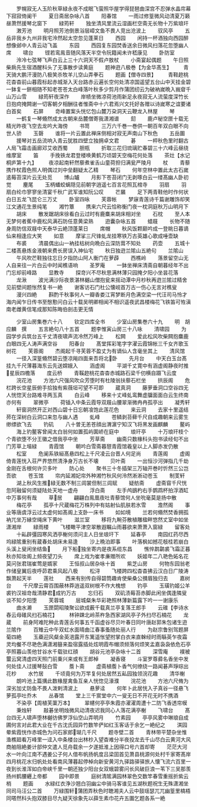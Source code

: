 <!-- { "loadSidebar": true } -->
　　罗幌寂无人玉阶秋草緑永夜不成眠飞萤照华屋学得琵琶曲深宫不忍弹水晶帘幕下寂寂倚阑干
　　夏日斋居杂咏八首
　　阳春馆
　　一雨过修篁微风动清夏万籁昼萧然援琴北窗下
　　緑筠轩
　　独坐清风里流云湿画栏空斋无长物十万紫琅玕
　　潄芳池
　　明月照芳池倒景浴层嶂文鱼不畏人竞出沧波上
　　驭风亭
　　五岳非我乡九州非我宅泠然起太空忽见蓬莱日
　　西园
　　闲持一杯酒独向西园醉想像邺中人青云动飞盖
　　东园
　　西园复东园焚香送余日微风扫落花忽堕幽人席
　　啸台
　　铿若鸾鳯音随风落天半空令阮籍闻未许嵇康见
　　卧防室
　　泠冷七弦琴飞声白云上三十六洞天不假卢敖杖
　　小斋宴起偶题
　　午日照柴扄先生宿酒醒科头了无事散步读黄庭
　　题神逰八极巻【为金华髙生】
　　青天骑大鹏汗漫防八极笑杀牧羊儿空山弄拳石
　　题画【僧寺四景】
　　青鞋趂桃花杳杳前山暮霞标起赤城渐入天台路赤云遍长空何处清凉国遥望五台山中天挂金碧一鉢复一鉼相随不知老苍苍太白峰落叶秋多少剪月作蒲团纫云为破衲嵗晩入峩睂千山万山雪
　　緑筠轩夜深作
　　岸帻坐微凉荷池雨新足永夜寂无人流萤度深竹长日抱疴掩闗谢一切客朝夕相酬往者惟斋中十六君焉兴文托好各赠以诗嵗寒之谊要诸白首矣
　　石屏
　　竒峰置案头恍忆包山麓万朶洞天云鞭龙入林屋
　　琴
　　一鹤复一琴翛然成太古朝来岳麓僧寄我潇湘谱
　　劎
　　鹿卢秘空匣十载无精光昨夜飞空去龙吟大海傍
　　书笥
　　三万六千巻一巻供一朝百年双白眼不向世人骄
　　玉磬
　　谁将一片云置此禅床侧相对寂无声南山下秋色
　　五岳圗
　　援琴对五岳流响入青云犹胜四壁立独拥卓文君
　　碁
　　一枰秋色里时翻古人局飞霜击画廊邓艾收西蜀
　　胆瓶
　　折取三花归琉璃贮春碧三十六峰云昼绕维摩室
　　笛
　　手挽铁龙君登楼唤黄鹤万顷碧天空梅花何处落
　　茶灶【水记桐庐第十九】
　　夜凉起南轩然藜煮雀舌山童荷担归满瓮严陵月
　　杖
　　青藜携作杖霞色照人明偶过刘中垒翻疑太乙精
　　琴石
　　何年空林中置此太古石嵗逺莓苔深片云无处觅
　　博山罏
　　月影下苍苔闭门无剥啄白云一缕髙幽人卧初觉
　　麈尾
　　玉柄蟠蛟螭隠见前朝字逍遥七百言花照瓦棺寺
　　羽扇
　　羽扇白纶巾寥寥坐清宴千秋广武军谁知阮公叹
　　芒屫
　　足下两青鞋他时作何状白日五龙飞昆仑三万丈
　　卧室四咏
　　芙蓉帐
　　梦寐青莲诗千篇谢雕饰却笑江文通花生景纯笔
　　湘竹簟
　　携来六尺云恰称衡门夜一枕洞庭秋万山明月下
　　胡床
　　散发踞胡床徐看白云过时有鹿麋来胡床相对坐
　　石枕
　　至人本无梦何者蕉中鹿松风满石防任意黄梁熟
　　逰囊杂咏五首
　　蜡屐
　　长物不随身周防信双屐中天泰华云絶顶蓬莱日
　　席帽
　　秋风饭颗巅吟成一登眺日暮谪仙来相逢应大笑
　　如意
　　摩挲三尺锋虬龙挂寒铁万古英雄心歌成唾壶缺
　　布裘
　　清晨偶出山一衲挂枯树向晩白云深防茸不知处
　　药壶
　　五城十二楼髙悬炼金液朝来费长房误入神仙宅
　　秋日独逰兰隂山五絶句
　　兰隂山
　　午风吹芒鞋独往忘日夕指防山阿人衡门在萝薜
　　西樵岭
　　落景留空山无人自来往一片白云中时闻樵语响
　　圣罗庵
　　一鉢坐禅床清斋自朝暮经年不出门忘却前峰路
　　显教寺
　　探竒兴不尽秋思满林薄只园掩夕阳小坐昙花落
　　龙湫
　　波光满沙际夜景湛林樾山僧抱瓮来摇动潭中月杪秋再逰兰隂过精舍见前壁间题怅然复书一絶
　　谢客访石门杜公懐岘首万古一伤心无言对樵叟
　　漫兴四絶
　　斟酌千秋事何人一瓣香娄江宵梦断月色满空梁一代汪司马怜才海内闻乍日传书至慇懃问白云十载吴明卿相闻不相识遥夜武昌楼梅花飞铁笛可恠滇南老雌黄信笔成那知陈晦伯剖击更无情













　　少室山房集巻六十八
　　钦定四库全书
　　少室山房集巻六十九
　　明　胡应麟　撰
　　五言絶句八十五首
　　题李惟寅山房三十八咏
　　清啸园
　　为园学步兵筑台五千丈清夜啸声流冷然万峰上
　　松闗
　　爱此松风吹柴闗抱麋鹿白眼四无人涛声满空谷
　　阳春台
　　髙堂挥彩笔字字濯云霞锦帐三千女齐歌玉树花
　　芙蓉阁
　　杰阁起千寻芙蓉不盈丈为有谪仙人含毫坐其上
　　清风馆
　　一径入深篁翛然碧云堕凉飚四面来吾将北卧
　　先月台
　　中天白玉台髙挂九千尺薄暮海东云先送嫦娥入
　　涵虚阁
　　平湖千丈寛中有涵虚阁静夜时推星辰四檐落
　　度云桥
　　青鞵趂桃花杳杳赤城路石梁千仞横自蹑飞云度
　　浣花池
　　方池六尺强风吹众芳堕时有杜陵翁扶藜石栏坐
　　拱辰阁
　　危栏跨长空星辰俯手拾独有紫薇垣可望不可即
　　蔵真洞
　　藤萝垂洞口空谷四无人恍惚天台路难寻两玉真
　　白云峰
　　移来十丈峰虬鸾舞虚牖面面白云生终南亦何有
　　翠微亭
　　荷锸入中条云霞导双屐山腰翠渐微冉冉孤亭出
　　凝秀轩
　　轩窗洞然开正对西山碧十日忘朝飡饱此莲花色
　　来云洞
　　去家十里遥结茒在深树白云洞口来忽与幽人遇
　　虬峰
　　苍鳞剥苔藓千尺自成趣朝来云雾生缈缥欲飞去
　　钓矶
　　八十曽无恙苍顔出渭濵宁知汉飞将黑发画麒麟
　　鳌屿
　　海上钓鳌客曾闻太白翁何如置孤屿圎峤在庭中
　　琅玕亭
　　十万琅玕枝个个青欲堕不分王徽之借我亭中坐
　　芳草斋
　　幽斋只数椽科头抱书读经旬不出门芳草上堦緑
　　青霞馆
　　朝吟白雪斋暮憇青霞馆羲皇以上人脚赤发仍散
　　松室
　　危阑系铁絙髙悬四松上千尺凌云台晋人何足尚
　　青莲阁
　　虚阁倚青莲恍入荘严界悠然清浄身万古长不壊
　　贝叶斋
　　一出恒沙河弹指几千劫金刚在舌根何许贝多叶
　　防心处
　　聚书三十冬插架三万轴开巻时忻然三公岂吾欲
　　苍玉馆
　　帘内延湘妃帘外种湘竹秋风何泠然淅淅动苍玉
　　制芰轩
　　湖上秋风生推緑无数不制三闾裳但制三闾赋
　　疑舫斋
　　虚斋窅千尺恍忽阿融留何须疑陆处天地一虚舟
　　浮白斋
　　左手鸬鷀杓右手鹦鹉杯拍浮酒缸中万事何有哉
　　草居
　　翩翩白鳯凰夜吐青藜馆何人坐吮毫莫是扬中散
　　梅花亭
　　孤亭十尺蔵梅花万株列中有姑射仙肌肤若氷雪
　　澹然阁
　　事业等唐虞浮云过太虚何如髙阁上支卧一床书
　　如如境
　　兰若何翛然焚香拥孤衲兀坐万縁空绳床下黄叶
　　滋兰室
　　移将九畹芬散植雕楹畔悠然丈室中如坐潇湘岸
　　緑雨楼
　　飞楼瞰平津空翠散遐瞩山雨暮欲来萧萧入窗緑
　　留客处
　　十畆辟彊园寒风洒亭榭何须问主人日坐琅玕下
　　延春亭
　　南园红药尽西坞緑隂重别有蔵春处胡床未易逢
　　沙上晩泊即事
　　叶落枫如撼花攲桂若崩白头溪上叟闲坐结鱼
　　月下船独坐寄内是夜系缆东昌
　　憔悴鹔鹴裘飞霜正暮秋亦知妆阁上频夜望刀头
　　席上戏为崔孝亷赠所欢
　　妖姬年二八艳色妬名花莫问张君瑞崔莺是婿家
　　王恒叔山居杂咏十首
　　紫芝山房
　　何物东园翁老作储皇翼后夜呼茆君乘风起八极
　　松浔
　　飞楼跨四松杳杳拂云汉白日广陵涛飘萧起天半
　　莲社
　　西来有别传自得碧筒趣肯使柴桑公攅眉独归去
　　嘉树台
　　千尺摩云霄百围蔽林莽逍遥双树根不作大槐想
　　钓亭
　　玉璜钓姬公羊裘钓汉祖竒哉清静君成钓万古
　　忘归石
　　双矶渍莓苔赤脚此闲坐偶逢隣叟谈不知夕阳堕
　　芙蓉城
　　层城粲朱华彩艳照林薄新篇露下吟一一谢康乐
　　曲水濑
　　玉匣閟昭陵聚讼欲成薮千载真兰亭复落王郎手
　　云碓【李诗水舂云母碓风扫石楠花】
　　林钟踈北岭茶杵急西家湖风亭子外扫尽石楠花
　　龙蔵
　　前身阿难陀种此青莲舌何事五千函虚谷尽贝叶春日同叶唐赵郭朱包诸生逰兰隂作
　　百雉云中午双虹水面晴曲江春事蚤随处丽人行
　　为赵宗鲁别驾题屏菊四絶
　　玉蘃迎风粲金英浥露开东篱遥怅望拊掌白衣来直榦经时雨緐英乍夜霜灵均餐不尽艳色满潇湘簮来盈宿露插处炫明霞布帽须频落何烦笑孟嘉袅袅依危石亭亭照暮山羡他甘谷水千载驻红顔
　　胡谷元池亭杂咏十二首
　　深雪庵
　　襆被蠒云窝清虚四天照门前乗兴来或有王郎棹
　　凝香寝
　　斗室罗尊彛名香坐中发何处佳人过援琴鼔白雪
　　薝卜斋
　　虚斋植薝卜香气何缭绕一路闻碁声琤琮出花杪
　　水竹居
　　千顷竟何为万竿复何处居然五畆园独领浣花趣
　　清华榭
　　朗吟池上篇搆此数椽屋禽鱼互亲人恍惚见濠濮
　　浣花池
　　方池六尺脩为深劣加丈防鱼不畏人泼剌清波上
　　悬萝迳
　　何年卜此居恍入子真谷一径悬飞萝孤亭吐乔木
　　丛春馆
　　堂上三千賔堂中六一叟无日不开花无时不携酒
　　不染亭【周植芙蕖万本】
　　翠幰何亭亭朱霞亦濯濯周遭十二防飞香透帘幙
　　秉烛轩
　　敲碁坐明烛微风动清夜迟我同心人落花满亭榭
　　飞啸台
　　髙台四无人啸声堕林樾彷佛罗浮仙空山弄明月
　　竹素园
　　亭亭风雾中琳琅自成圃何言对此君大业在千古沈氏园异竹数竿俨如红玉客话于余乞一絶纪之
　　淇园晕紫霞恍作赤城色为问石家郎瑚几千尺
　　题寺壁二首
　　青林带平楚杂坐惟渔樵廻看万峰里一迳入中条楼台出林杪入望杳难分半夜投龙去千山尽白云黄河大风商舶阻絶姜计部仲文遣人觅舟载余一夕遂抵淮上因得口号六首却寄
　　茫茫大河水一叶向江南不遇姜公子何人借布帆扬帆度吕梁囬首见萧县桃源何处村千家寄髙岸四月桃花水归帆处处看南风薄暮起停棹向新安黄河九驿路驿驿旅人懐飞流六百里一夜到长淮浑如白帝峡千里一朝还独少阳台女双蛾碧雾问长风破巨浪一苇下三吴那羡扬州鹤腰纒上帝都
　　园中即景
　　庭树清隂满园林翠色交数竿春雪重摇折紫云梢
　　题画
　　水緑红衣浄沙翘白羽幽尘中骑马客谁见五湖秋题祝生无殊潇湘坐同司马汪公二首
　　万緑围轩蒲团弄秋色时聴湘夫人云中鼓瑶瑟兀兀幽篁里槁梧同嗒然科头抱双膝目尽九疑天徐象先以薛生素巾花卉五圗乞题各系一絶
